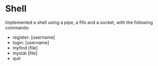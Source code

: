 # Shell
Implemented a shell using a pipe, a fifo and a socket, with the following commands:  
 - register: [username]  
 - login: [username]  
 - myfind [file]  
 - mystat [file]  
 - quit
